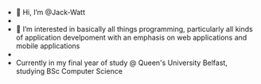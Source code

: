 - 👋 Hi, I’m @Jack-Watt
- 
- 👀 I’m interested in basically all things programming, particularly all kinds of application develpoment with an emphasis on web applications and mobile applications
- 
- Currently in my final year of study @ Queen's University Belfast, studying BSc Computer Science

